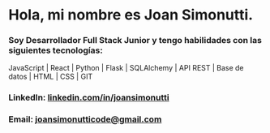 # Hola, mi nombre es **Joan Simonutti**.

### **Soy Desarrollador Full Stack Junior** y tengo habilidades con las siguientes tecnologías:
JavaScript | React | Python | Flask | SQLAlchemy | API REST | Base de datos | HTML | CSS | GIT
### **LinkedIn:** [linkedin.com/in/joansimonutti](https://www.linkedin.com/in/joansimonutti/)
### **Email:** [joansimonutticode@gmail.com](mailto:joansimonutticode@gmail.com)  

